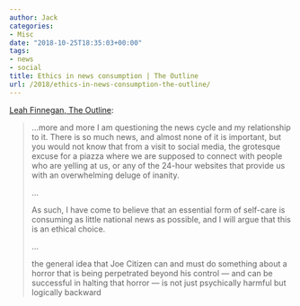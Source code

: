 ```yaml
---
author: Jack
categories:
- Misc
date: "2018-10-25T18:35:03+00:00"
tags:
- news
- social
title: Ethics in news consumption | The Outline
url: /2018/ethics-in-news-consumption-the-outline/
---
```

[Leah Finnegan, The Outline][1]:

> &#8230;more and more I am questioning the news cycle and my relationship to it. There is so much news, and almost none of it is important, but you would not know that from a visit to social media, the grotesque excuse for a piazza where we are supposed to connect with people who are yelling at us, or any of the 24-hour websites that provide us with an overwhelming deluge of inanity.
> 
> &#8230;
> 
> As such, I have come to believe that an essential form of self-care is consuming as little national news as possible, and I will argue that this is an ethical choice.
> 
> &#8230;
> 
> the general idea that Joe Citizen can and must do something about a horror that is being perpetrated beyond his control — and can be successful in halting that horror — is not just psychically harmful but logically backward

 [1]: https://theoutline.com/post/6447/ethics-in-news-consumption?zd=1&zi=t5thoepc
